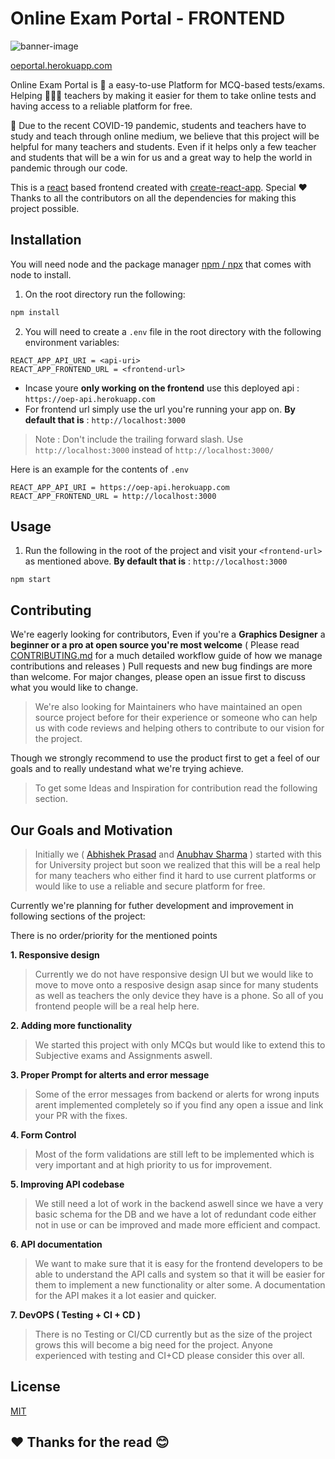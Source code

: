 # Online Exam Portal - FRONTEND

![banner-image](https://i.ibb.co/2YY8PfF/Screenshot-2021-04-26-at-11-32-41-AM.png)

[oeportal.herokuapp.com](https://oeportal.herokuapp.com/)

Online Exam Portal is 🔖 a easy-to-use Platform for MCQ-based tests/exams. Helping 👩🏻‍🏫 teachers by making it easier for them to take online tests and having access to a reliable platform for free.

🦠 Due to the recent COVID-19 pandemic, students and teachers have to study and teach through online medium, we believe that this project will be helpful for many teachers and students. Even if it helps only a few teacher and students that will be a win for us and a great way to help the world in pandemic through our code.

This is a [react](https://reactjs.org/) based frontend created with [create-react-app](https://github.com/facebook/create-react-app). Special ❤️ Thanks to all the contributors on all the dependencies for making this project possible.

## Installation

You will need node and the package manager [npm / npx](https://nodejs.org/en/download/) that comes with node to install.

1. On the root directory run the following:

```bash
npm install
```

2. You will need to create a `.env` file in the root directory with the following environment variables:

```
REACT_APP_API_URI = <api-uri>
REACT_APP_FRONTEND_URL = <frontend-url>
```

-   Incase youre **only working on the frontend** use this deployed api : `https://oep-api.herokuapp.com`
-   For frontend url simply use the url you're running your app on. **By default that is** : `http://localhost:3000`

> Note : Don't include the trailing forward slash. Use `http://localhost:3000` instead of `http://localhost:3000/`

Here is an example for the contents of `.env`

```
REACT_APP_API_URI = https://oep-api.herokuapp.com
REACT_APP_FRONTEND_URL = http://localhost:3000
```

## Usage

1. Run the following in the root of the project and visit your `<frontend-url>` as mentioned above. **By default that is** : `http://localhost:3000`

```
npm start
```

## Contributing

We're eagerly looking for contributors, Even if you're a **Graphics Designer** a **beginner or a pro at open source you're most welcome** ( Please read [CONTRIBUTING.md](https://github.com/abhpd-team/OEP-Frontend/blob/main/CONTRIBUTING.md) for a much detailed workflow guide of how we manage contributions and releases )
Pull requests and new bug findings are more than welcome. For major changes, please open an issue first to discuss what you would like to change.

> We're also looking for Maintainers who have maintained an open source project before for their experience or someone who can help us with code reviews and helping others to contribute to our vision for the project.

Though we strongly recommend to use the product first to get a feel of our goals and to really undestand what we're trying achieve.

> To get some Ideas and Inspiration for contribution read the following section.

## Our Goals and Motivation

> Initially we ( [Abhishek Prasad](https://github.com/abhpd) and [Anubhav Sharma](https://github.com/19BCS1114) ) started with this for University project but soon we realized that this will be a real help for many teachers who either find it hard to use current platforms or would like to use a reliable and secure platform for free.

Currently we're planning for futher development and improvement in following sections of the project:

There is no order/priority for the mentioned points

**1. Responsive design**

> Currently we do not have responsive design UI but we would like to move to move onto a resposive design asap since for many students as well as teachers the only device they have is a phone. So all of you frontend people will be a real help here.

**2. Adding more functionality**

> We started this project with only MCQs but would like to extend this to Subjective exams and Assignments aswell.

**3. Proper Prompt for alterts and error message**

> Some of the error messages from backend or alerts for wrong inputs arent implemented completely so if you find any open a issue and link your PR with the fixes.

**4. Form Control**

> Most of the form validations are still left to be implemented which is very important and at high priority to us for improvement.

**5. Improving API codebase**

> We still need a lot of work in the backend aswell since we have a very basic schema for the DB and we have a lot of redundant code either not in use or can be improved and made more efficient and compact.

**6. API documentation**

> We want to make sure that it is easy for the frontend developers to be able to understand the API calls and system so that it will be easier for them to implement a new functionality or alter some. A documentation for the API makes it a lot easier and quicker.

**7. DevOPS ( Testing + CI + CD )**

> There is no Testing or CI/CD currently but as the size of the project grows this will become a big need for the project. Anyone experienced with testing and CI+CD please consider this over all.

## License

[MIT](https://choosealicense.com/licenses/mit/)

## ❤️ Thanks for the read 😊
